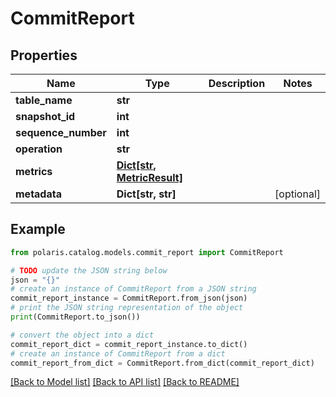 <!--

 Licensed to the Apache Software Foundation (ASF) under one
 or more contributor license agreements.  See the NOTICE file
 distributed with this work for additional information
 regarding copyright ownership.  The ASF licenses this file
 to you under the Apache License, Version 2.0 (the
 "License"); you may not use this file except in compliance
 with the License.  You may obtain a copy of the License at

   http://www.apache.org/licenses/LICENSE-2.0

 Unless required by applicable law or agreed to in writing,
 software distributed under the License is distributed on an
 "AS IS" BASIS, WITHOUT WARRANTIES OR CONDITIONS OF ANY
 KIND, either express or implied.  See the License for the
 specific language governing permissions and limitations
 under the License.

-->
# CommitReport

## Properties

Name | Type | Description | Notes
------------ | ------------- | ------------- | -------------
**table_name** | **str** |  | 
**snapshot_id** | **int** |  | 
**sequence_number** | **int** |  | 
**operation** | **str** |  | 
**metrics** | [**Dict[str, MetricResult]**](MetricResult.md) |  | 
**metadata** | **Dict[str, str]** |  | [optional] 

## Example

```python
from polaris.catalog.models.commit_report import CommitReport

# TODO update the JSON string below
json = "{}"
# create an instance of CommitReport from a JSON string
commit_report_instance = CommitReport.from_json(json)
# print the JSON string representation of the object
print(CommitReport.to_json())

# convert the object into a dict
commit_report_dict = commit_report_instance.to_dict()
# create an instance of CommitReport from a dict
commit_report_from_dict = CommitReport.from_dict(commit_report_dict)
```
[[Back to Model list]](../README.md#documentation-for-models) [[Back to API list]](../README.md#documentation-for-api-endpoints) [[Back to README]](../README.md)


